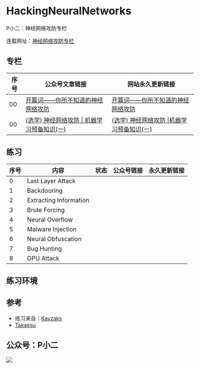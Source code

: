 # HackingNeuralNetworks

P小二：神经网络攻防专栏


连载网址：[神经网络攻防专栏](http://aipwn.org/HackingNeuralNetworks/)


## 专栏

| 序号  |	       公众号文章链接            |   网站永久更新链接     |
| ---  |  ---------------------          | ------------          |
| 00   | [开篇词——你所不知道的神经网络攻防](https://mp.weixin.qq.com/s/TljKNJBGpOMsrpdbsLR0jQ) | [开篇词——你所不知道的神经网络攻防](https://pxiaoer.blog/2020/07/01/hackingneuralnetworks-you-dont-know-that/) |
| 00   | [(选学) 神经网络攻防 \| 机器学习预备知识(一) ](https://mp.weixin.qq.com/s/K2MbIETMwrt5jj-icz8I-w) | [(选学) 神经网络攻防 \|机器学习预备知识(一) ](https://pxiaoer.blog/2020/07/01/hackingneuralnetworks-ml-tutorial/)   |



## 练习


| 序号 |	       内容            |  状态         |  公众号链接  |  永久更新链接    |
| --- | ---------------------  | ------------  | ---------- | ----------        |
|  0  | Last Layer Attack      |               |            |                   | 
|  1  | Backdooring            |               |            |                   | 
|  2  | Extracting Information |               |            |                   | 
|  3  | Brute Forcing          |               |            |                   | 
|  4  | Neural Overflow        |               |            |                   | 
|  5  | Malware Injection      |               |            |                   | 
|  6  | Neural Obfuscation     |               |            |                   | 
|  7  | Bug Hunting            |               |            |                   | 
|  8  | GPU Attack             |               |            |                   | 


## 练习环境




## 参考
- 练习来自：[Kayzaks](https://github.com/Kayzaks/HackingNeuralNetworks) 
- [Takaesu](https://github.com/13o-bbr-bbq/machine_learning_security)


## 公众号：P小二
![](https://tva1.sinaimg.cn/large/006tNbRwly1g9kpvk6dhdj3076076mxn.jpg)


